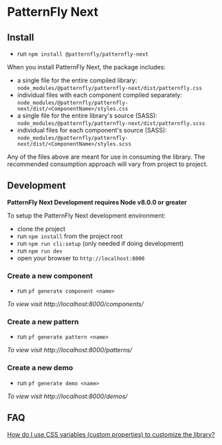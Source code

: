 # PatternFly Next

## Install

- run `npm install @patternfly/patternfly-next`

When you install PatternFly Next, the package includes:

- a single file for the entire compiled library: `node_modules/@patternfly/patternfly-next/dist/patternfly.css`
- individual files with each component compiled separately: `node_modules/@patternfly/patternfly-next/dist/<ComponentName>/styles.css`
- a single file for the entire library's source (SASS): `node_modules/@patternfly/patternfly-next/dist/patternfly.scss`
- individual files for each component's source (SASS): `node_modules/@patternfly/patternfly-next/dist/<ComponentName>/styles.scss`

Any of the files above are meant for use in consuming the library. The recommended
consumption approach will vary from project to project.

## Development

**PatternFly Next Development requires Node v8.0.0 or greater**

To setup the PatternFly Next development environment:

- clone the project
- run `npm install` from the project root
- run `npm run cli:setup` (only needed if doing development)
- run `npm run dev`
- open your browser to `http://localhost:8000`

### Create a new component

- run `pf generate component <name>`

*To view visit http://localhost:8000/components/<name>*

### Create a new pattern

- run `pf generate pattern <name>`

*To view visit http://localhost:8000/patterns/<name>*

### Create a new demo

- run `pf generate demo <name>`

*To view visit http://localhost:8000/demos/<name>*

## FAQ

[How do I use CSS variables (custom properties) to customize
the library?](https://pf-next.com/guidelines#variables)
